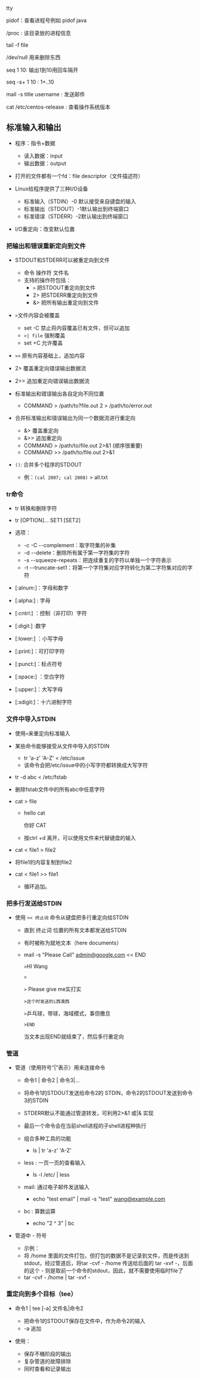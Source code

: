tty

pidof：查看进程号例如 pidof java

/proc : 该目录放的进程信息

tail -f file

/dev/null 用来删除东西

seq 1 10: 输出1到10用回车隔开

seq -s+ 1 10 : 1+..10

mail -s title username : 发送邮件

cat /etc/centos-release : 查看操作系统版本

## 标准输入和输出

+ 程序：指令+数据
  + 读入数据：input
  + 输出数据：output

+ 打开的文件都有一个fd：file descriptor（文件描述符）
+ Linux给程序提供了三种I/O设备
  + 标准输入（STDIN）-0 默认接受来自键盘的输入
  + 标准输出（STDOUT）-1默认输出到终端窗口
  + 标准错误（STDERR）-2默认输出到终端窗口

+ I/O重定向：改变默认位置

### 把输出和错误重新定向到文件

+ STDOUT和STDERR可以被重定向到文件
  + 命令 操作符 文件名
  + 支持的操作符包括：
    + `>` 把STDOUT重定向到文件
    + 2> 把STDERR重定向到文件
    + &> 把所有输出重定向到文件

+ `>`文件内容会被覆盖
  + set -C 禁止将内容覆盖已有文件，但可以追加
  + `>| file` 强制覆盖
  + set +C 允许覆盖

+ `>>` 原有内容基础上，追加内容
+ 2> 覆盖重定向错误输出数据流
+ 2>> 追加重定向错误输出数据流
+ 标准输出和错误输出各自定向不同位置
  + COMMAND > /path/to?file.out 2 > /path/to/error.out

+ 合并标准输出和错误输出为同一个数据流进行重定向
  + &> 覆盖重定向
  + &>> 追加重定向
  + COMMAND > /path/to/file.out 2>&1 (顺序很重要)
  + COMMAND >> /path/to/file.out 2>&1

+ `()`: 合并多个程序的STDOUT
  + 例：`(cal 2007; cal 2008)` > all.txt

### tr命令

+ tr 转换和删除字符
+ tr [OPTION]... SET1 [SET2]
+ 选项：
  + -c -C --complement：取字符集的补集
  + -d --delete：删除所有属于第一字符集的字符
  + -s --squeeze-repeats：把连续重复的字符以单独一个字符表示
  + -t --truncate-set1：将第一个字符集对应字符转化为第二字符集对应的字符

+ [:alnum:]：字母和数字
+ [:alpha:] : 字母
+ [:cntrl:] ：控制（非打印）字符 
+ [:digit:] :数字
+ [:lower:] ：小写字母
+ [:print:]：可打印字符
+ [:punct:]：标点符号
+ [:space:] ：空白字符
+ [:upper:]：大写字母
+ [:xdigit:]：十六进制字符

### 文件中导入STDIN

+ 使用`<`来重定向标准输入
+ 某些命令能够接受从文件中导入的STDIN
  + tr 'a-z' 'A-Z' < /etc/issue
  + 该命令会把/etc/issue中的小写字符都转换成大写字符

+ tr -d abc < /etc/fstab
  
+ 删除fstab文件中的所有abc中任意字符
  
+ cat > file

  + hello cat

    你好 CAT

  + 按ctrl +d 离开，可以使用文件来代替键盘的输入

+ cat < file1 > file2
  
+ 将file1的内容复制到file2
  
+ cat < file1 >> file1
  
  + 循环追加。

### 把多行发送给STDIN

+ 使用 `<< 终止词` 命令从键盘把多行重定向给STDIN

  + 直到 终止词 位置的所有文本都发送给STDIN

  + 有时被称为就地文本（here documents）

  + mail -s "Please Call" admin@google.com << END

    `>`HI Wang

    `>`

    `>` Please give me实打实

    `>这个时发送的i西澳西`

    `>`乒乓球，带球，海域模式，事但撒旦

    `>END`

    当文本出现END就结束了，然后多行重定向

### 管道

+ 管道（使用符号“|”表示）用来连接命令

  + 命令1 | 命令2 | 命令3|...
  + 将命令1的STDOUT发送给命令2的 STDIN，命令2的STDOUT发送到命令3的STDIN
  + STDERR默认不能通过管道转发，可利用2>&1 或|& 实现
  + 最后一个命令会在当前shell进程的子shell进程种执行
  + 组合多种工具的功能
    + ls | tr 'a-z' 'A-Z'

  + less : 一页一页的查看输入
    + ls -l /etc/ | less

  + mail: 通过电子邮件发送输入
    + echo "test email" | mail -s "test" wang@example.com
  + bc : 算数运算
    + echo "2 ^ 3" | bc

+ 管道中 - 符号
  + 示例：
  + 将 /home 里面的文件打包，但打包的数据不是记录到文件，而是传送到stdout，经过管道后，将tar -cvf - /home 传送给后面的 tar -xvf -，后面的这个 - 则是取前一个命令的stdout，因此，就不需要使用临时file了
  + tar -cvf - /home | tar -xvf -

### 重定向到多个目标（tee）

+ 命令1 | tee [-a] 文件名|命令2
  + 把命令1的STDOUT保存在文件中，作为命令2的输入
  + -a 追加

+ 使用：
  + 保存不桶阶段的输出
  + 复杂管道的故障排除
  + 同时查看和记录输出